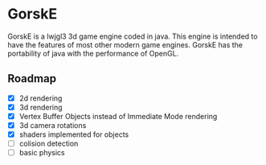 # GorskE

GorskE is a lwjgl3 3d game engine coded in java. This engine is intended to have the features of most other modern game engines. GorskE has the portability of java with the performance of OpenGL. 

## Roadmap

- [x] 2d rendering
- [x] 3d rendering
- [x] Vertex Buffer Objects instead of Immediate Mode rendering
- [x] 3d camera rotations 
- [x] shaders implemented for objects
- [ ] colision detection
- [ ] basic physics
